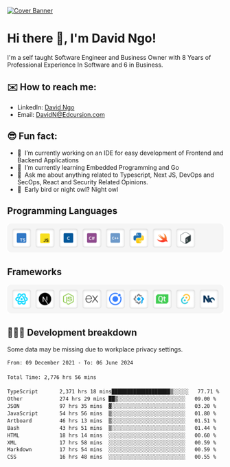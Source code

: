[![Cover Banner](https://res.cloudinary.com/edcursion/image/upload/v1715731242/David%20Github/uvpes6dpzvlnc9w0f94z.png)](https://www.linkedin.com/in/-david-ngo)

# Hi there 👋, I'm David Ngo!

I'm a self taught Software Engineer and Business Owner with 8 Years of Professional Experience In
Software and 6 in Business.

## ✉️ How to reach me:

- LinkedIn: [David Ngo](https://www.linkedin.com/in/-david-ngo/)
- Email: [DavidN@Edcursion.com](mailto:DavidN@Edcursion.com)

## 😎 Fun fact:

- 🔭 &nbsp;I’m currently working on an IDE for easy development of Frontend and Backend Applications
- 🌱 &nbsp;I’m currently learning Embedded Programming and Go
- 💬 &nbsp;Ask me about anything related to Typescript, Next JS, DevOps and SecOps, React and
  Security Related Opinions.
- 🦉 &nbsp;Early bird or night owl? Night owl

## Programming Languages

![Experence](/assets/Programming.png)

## Frameworks

![Experence](/assets/Frameworks.png)

## 🧑🏻‍💻 **Development breakdown**

Some data may be missing due to workplace privacy settings.

<!--START_SECTION:waka-->

```txt
From: 09 December 2021 - To: 06 June 2024

Total Time: 2,776 hrs 56 mins

TypeScript       2,371 hrs 18 mins███████████████████▒░░░░░   77.71 %
Other            274 hrs 29 mins ██▒░░░░░░░░░░░░░░░░░░░░░░   09.00 %
JSON             97 hrs 35 mins  ▓░░░░░░░░░░░░░░░░░░░░░░░░   03.20 %
JavaScript       54 hrs 56 mins  ▒░░░░░░░░░░░░░░░░░░░░░░░░   01.80 %
Artboard         46 hrs 13 mins  ▒░░░░░░░░░░░░░░░░░░░░░░░░   01.51 %
Bash             43 hrs 51 mins  ▒░░░░░░░░░░░░░░░░░░░░░░░░   01.44 %
HTML             18 hrs 14 mins  ░░░░░░░░░░░░░░░░░░░░░░░░░   00.60 %
XML              17 hrs 58 mins  ░░░░░░░░░░░░░░░░░░░░░░░░░   00.59 %
Markdown         17 hrs 54 mins  ░░░░░░░░░░░░░░░░░░░░░░░░░   00.59 %
CSS              16 hrs 48 mins  ░░░░░░░░░░░░░░░░░░░░░░░░░   00.55 %
```

<!--END_SECTION:waka-->
